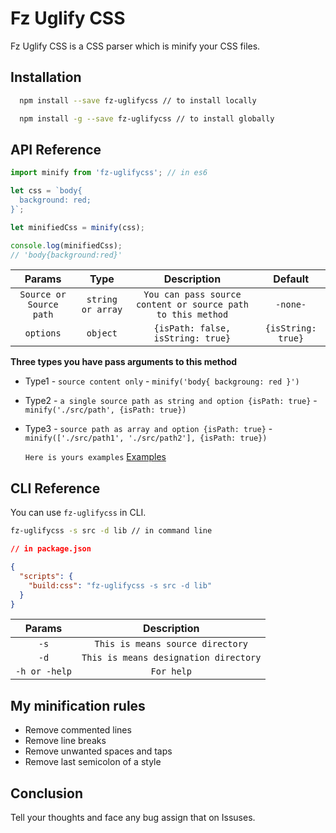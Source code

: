 # Fz Uglify CSS
  Fz Uglify CSS is a CSS parser which is minify your CSS files.

## Installation
  ```sh
    npm install --save fz-uglifycss // to install locally

    npm install -g --save fz-uglifycss // to install globally
  ```
## API Reference
  ```js
  import minify from 'fz-uglifycss'; // in es6

  let css = `body{
    background: red;
  }`;

  let minifiedCss = minify(css);

  console.log(minifiedCss);
  // 'body{background:red}'
  ```
|Params|Type|Description|Default|
|:---:|:---:|:--:|:--:|
|`Source or Source path`|`string or array`|`You can pass source content or source path to this method`|`-none-`|
|`options`|`object`|`{isPath: false, isString: true}`|`{isString: true}`|`-none-`|

**Three types you have pass arguments to this method**

* Type1 - `source content only` - `minify('body{ backgroung: red }')`
* Type2 - `a single source path as string and option {isPath: true}` - `minify('./src/path', {isPath: true})`
* Type3 - `source path as array and option {isPath: true}` - `minify(['./src/path1', './src/path2'], {isPath: true})`

  `Here is yours examples`
  [Examples](./example/example.js)

## CLI Reference
You can use `fz-uglifycss` in CLI.
  ```sh
  fz-uglifycss -s src -d lib // in command line
  ```

  ```json
  // in package.json

  {
    "scripts": {
      "build:css": "fz-uglifycss -s src -d lib"
    }
  }

  ```

|Params|Description|
|:---:|:---:|
|`-s`|`This is means source directory`
|`-d`|`This is means designation directory`
|`-h or -help`|`For help`

## My minification rules

  * Remove commented lines
  * Remove line breaks
  * Remove unwanted spaces and taps
  * Remove last semicolon of a style

## Conclusion

  Tell your thoughts and face any bug assign that on Issuses.
